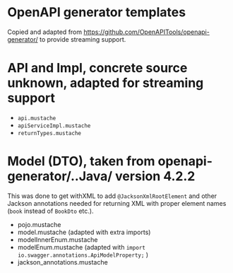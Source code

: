 # OpenAPI generator templates

Copied and adapted from https://github.com/OpenAPITools/openapi-generator/
to provide streaming support.


# API and Impl, concrete source unknown, adapted for streaming support

 * `api.mustache`
 * `apiServiceImpl.mustache`
 * `returnTypes.mustache`

# Model (DTO), taken from openapi-generator/..Java/ version 4.2.2

This was done to get withXML to add `@JacksonXmlRootElement` and other Jackson annotations
needed for returning XML with proper element names (`book` instead of `BookDto` etc.).

 * pojo.mustache
 * model.mustache (adapted with extra imports)
 * modelInnerEnum.mustache
 * modelEnum.mustache (adapted with `import io.swagger.annotations.ApiModelProperty;` )
 * jackson_annotations.mustache
